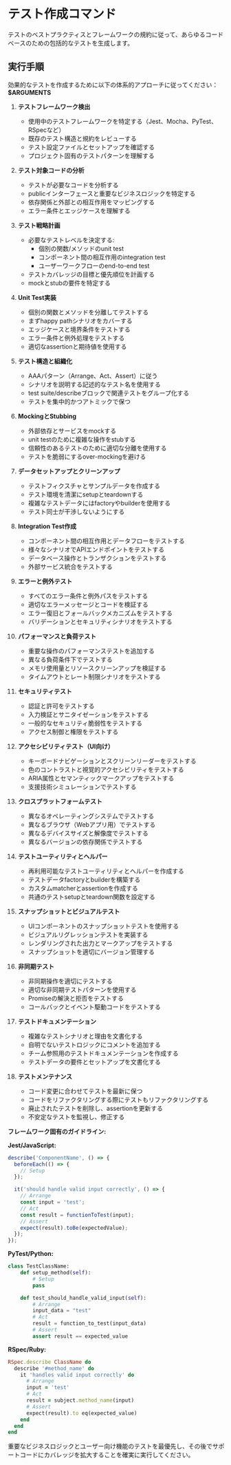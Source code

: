 # テスト作成コマンド

テストのベストプラクティスとフレームワークの規約に従って、あらゆるコードベースのための包括的なテストを生成します。

## 実行手順

効果的なテストを作成するために以下の体系的アプローチに従ってください：**$ARGUMENTS**

1. **テストフレームワーク検出**
   - 使用中のテストフレームワークを特定する（Jest、Mocha、PyTest、RSpecなど）
   - 既存のテスト構造と規約をレビューする
   - テスト設定ファイルとセットアップを確認する
   - プロジェクト固有のテストパターンを理解する

2. **テスト対象コードの分析**
   - テストが必要なコードを分析する
   - publicインターフェースと重要なビジネスロジックを特定する
   - 依存関係と外部との相互作用をマッピングする
   - エラー条件とエッジケースを理解する

3. **テスト戦略計画**
   - 必要なテストレベルを決定する:
     - 個別の関数/メソッドのunit test
     - コンポーネント間の相互作用のintegration test
     - ユーザーワークフローのend-to-end test
   - テストカバレッジの目標と優先順位を計画する
   - mockとstubの要件を特定する

4. **Unit Test実装**
   - 個別の関数とメソッドを分離してテストする
   - まずhappy pathシナリオをカバーする
   - エッジケースと境界条件をテストする
   - エラー条件と例外処理をテストする
   - 適切なassertionと期待値を使用する

5. **テスト構造と組織化**
   - AAAパターン（Arrange、Act、Assert）に従う
   - シナリオを説明する記述的なテスト名を使用する
   - test suite/describeブロックで関連テストをグループ化する
   - テストを集中的かつアトミックで保つ

6. **MockingとStubbing**
   - 外部依存とサービスをmockする
   - unit testのために複雑な操作をstubする
   - 信頼性のあるテストのために適切な分離を使用する
   - テストを脆弱にするover-mockingを避ける

7. **データセットアップとクリーンアップ**
   - テストフィクスチャとサンプルデータを作成する
   - テスト環境を清潔にsetupとteardownする
   - 複雑なテストデータにはfactoryやbuilderを使用する
   - テスト同士が干渉しないようにする

8. **Integration Test作成**
   - コンポーネント間の相互作用とデータフローをテストする
   - 様々なシナリオでAPIエンドポイントをテストする
   - データベース操作とトランザクションをテストする
   - 外部サービス統合をテストする

9. **エラーと例外テスト**
   - すべてのエラー条件と例外パスをテストする
   - 適切なエラーメッセージとコードを検証する
   - エラー復旧とフォールバックメカニズムをテストする
   - バリデーションとセキュリティシナリオをテストする

10. **パフォーマンスと負荷テスト**
    - 重要な操作のパフォーマンステストを追加する
    - 異なる負荷条件下でテストする
    - メモリ使用量とリソースクリーンアップを検証する
    - タイムアウトとレート制限シナリオをテストする

11. **セキュリティテスト**
    - 認証と許可をテストする
    - 入力検証とサニタイゼーションをテストする
    - 一般的なセキュリティ脆弱性をテストする
    - アクセス制御と権限をテストする

12. **アクセシビリティテスト（UI向け）**
    - キーボードナビゲーションとスクリーンリーダーをテストする
    - 色のコントラストと視覚的アクセシビリティをテストする
    - ARIA属性とセマンティックマークアップをテストする
    - 支援技術シミュレーションでテストする

13. **クロスプラットフォームテスト**
    - 異なるオペレーティングシステムでテストする
    - 異なるブラウザ（Webアプリ用）でテストする
    - 異なるデバイスサイズと解像度でテストする
    - 異なるバージョンの依存関係でテストする

14. **テストユーティリティとヘルパー**
    - 再利用可能なテストユーティリティとヘルパーを作成する
    - テストデータfactoryとbuilderを構築する
    - カスタムmatcherとassertionを作成する
    - 共通のテストsetupとteardown関数を設定する

15. **スナップショットとビジュアルテスト**
    - UIコンポーネントのスナップショットテストを使用する
    - ビジュアルリグレッションテストを実装する
    - レンダリングされた出力とマークアップをテストする
    - スナップショットを適切にバージョン管理する

16. **非同期テスト**
    - 非同期操作を適切にテストする
    - 適切な非同期テストパターンを使用する
    - Promiseの解決と拒否をテストする
    - コールバックとイベント駆動コードをテストする

17. **テストドキュメンテーション**
    - 複雑なテストシナリオと理由を文書化する
    - 自明でないテストロジックにコメントを追加する
    - チーム参照用のテストドキュメンテーションを作成する
    - テストデータの要件とセットアップを文書化する

18. **テストメンテナンス**
    - コード変更に合わせてテストを最新に保つ
    - コードをリファクタリングする際にテストもリファクタリングする
    - 廃止されたテストを削除し、assertionを更新する
    - 不安定なテストを監視し、修正する

**フレームワーク固有のガイドライン:**

**Jest/JavaScript:**
```javascript
describe('ComponentName', () => {
  beforeEach(() => {
    // Setup
  });

  it('should handle valid input correctly', () => {
    // Arrange
    const input = 'test';
    // Act
    const result = functionToTest(input);
    // Assert
    expect(result).toBe(expectedValue);
  });
});
```

**PyTest/Python:**
```python
class TestClassName:
    def setup_method(self):
        # Setup
        pass

    def test_should_handle_valid_input(self):
        # Arrange
        input_data = "test"
        # Act
        result = function_to_test(input_data)
        # Assert
        assert result == expected_value
```

**RSpec/Ruby:**
```ruby
RSpec.describe ClassName do
  describe '#method_name' do
    it 'handles valid input correctly' do
      # Arrange
      input = 'test'
      # Act
      result = subject.method_name(input)
      # Assert
      expect(result).to eq(expected_value)
    end
  end
end
```

重要なビジネスロジックとユーザー向け機能のテストを最優先し、その後でサポートコードにカバレッジを拡大することを確実に実行してください。